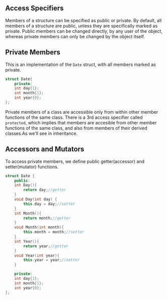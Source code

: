 ## Access Specifiers
Members of a structure can be specified as public or private.
By default, all members of a structure are public, unless they are specifically marked as private.
Public members can be changed directly, by any user of the object, whereas private members can only be changed by the object itself.

## Private Members
This is an implementation of the `Date` struct, with all members marked as private.
```cpp
struct Date{
    private:
    int day{1};
    int month{1};
    int year{0};
};
```
Private members of a class are accessible only from within other member functions of the same class.
There is a 3rd access specifier called `protected`, which implies that members are accesible from other member functions of the same class, and also from members of their derived classes.As we'll see in inheritance.

## Accessors and Mutators
To access private members, we define public getter(accessor) and setter(mutator) functions.
```cpp
struct Date {
    public:
    int Day(){
        return day;//getter
    }
    void Day(int day) {
        this.day = day;//setter
    }
    int Month(){
        return month;//getter
    }
    void Month(int month){
        this.month = month;//setter
    }
    int Year(){
        return year;//getter
    }
    void Year(int year){
        this.year = year;//setter
    }

    private:
    int day{1};
    int month{1};
    int year{0};
};
```


